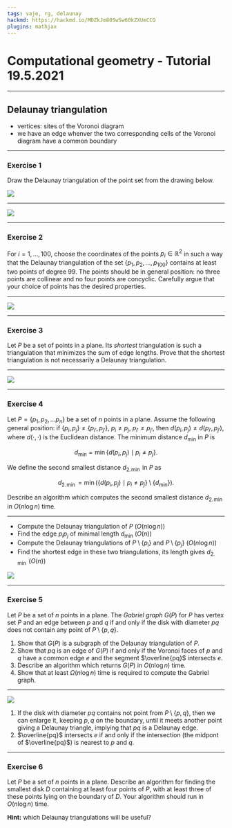 ```yaml
---
tags: vaje, rg, delaunay
hackmd: https://hackmd.io/MDZkJm80SwSw60kZXUmCCQ
plugins: mathjax
---
```

# Computational geometry - Tutorial 19.5.2021

---

## Delaunay triangulation

* vertices: sites of the Voronoi diagram
* we have an edge whenver the two corresponding cells of the Voronoi diagram have a common boundary

---

### Exercise 1

Draw the Delaunay triangulation of the point set from the drawing below.

![](https://jaanos.github.io/computational-geometry/notes/2021/2021-05-19/make-Delaunay.png)

----

![](https://jaanos.github.io/computational-geometry/notes/2021/2021-05-19/make-Delaunay-solution.png)

---

### Exercise 2

For $i=1, \dots, 100$, choose the coordinates of the points ${p_i} \in \mathbb{R}^2$ in such a way that the Delaunay triangulation of the set $\lbrace {p_1}, {p_2}, \dots, {p_{100}} \rbrace$ contains at least two points of degree $99$. The points should be in general position: no three points are collinear and no four points are concyclic. Carefully argue that your choice of points has the desired properties.

----

![](https://jaanos.github.io/computational-geometry/notes/2021/2021-05-19/max_degree.png)

---

### Exercise 3

Let $P$ be a set of points in a plane. Its _shortest_ triangulation is such a triangulation that minimizes the sum of edge lengths. Prove that the shortest triangulation is not necessarily a Delaunay triangulation.

----

![](https://jaanos.github.io/computational-geometry/notes/2021/2021-05-19/shortest_triangulation.png)

---

### Exercise 4

Let $P = \lbrace {p_1}, {p_2}, \dots {p_n} \rbrace$ be a set of $n$ points in a plane. Assume the following general position: if $\lbrace {p_i}, {p_j} \rbrace \ne \lbrace {p_{i'}}, {p_{j'}} \rbrace$, ${p_i} \ne {p_j}$, ${p_{i'}} \ne {p_{j'}}$, then $d({p_i}, {p_j}) \ne d({p_{i'}}, {p_{j'}})$, where $d(\cdot,\cdot)$ is the Euclidean distance. The minimum distance ${d_{\min}}$ in $P$ is

$$
d_{\min} = \min\{d(p_i, p_j) \mid p_i \ne p_j\}.
$$

We define the second smallest distance ${d_{2.\!\min}}$ in $P$ as

$$
d_{2.\!\min} = \min\left(\{d(p_i, p_j) \mid p_i \ne p_j \} \setminus \{d_{\min} \}\right).
$$

Describe an algorithm which computes the second smallest distance ${d_{2.\!\min}}$ in $O(n \log n)$ time.

----

* Compute the Delaunay triangulation of $P$ ($O(n \log n)$)
* Find the edge ${p_i} {p_j}$ of minimal length ${d_{\min}}$ ($O(n)$)
* Compute the Delaunay triangulations of $P \setminus \lbrace {p_i} \rbrace$ and $P \setminus \lbrace {p_j} \rbrace$ ($O(n \log n)$)
* Find the shortest edge in these two triangulations, its length gives ${d_{2.\!\min}}$ ($O(n)$)

![](https://jaanos.github.io/computational-geometry/notes/2021/2021-05-19/second_shortest.png)

---

### Exercise 5

Let $P$ be a set of $n$ points in a plane. The _Gabriel graph_ $G(P)$ for $P$ has vertex set $P$ and an edge between $p$ and $q$ if and only if the disk with diameter $pq$ does not contain any point of $P \setminus \lbrace p, q \rbrace$.

1. Show that $G(P)$ is a subgraph of the Delaunay triangulation of $P$.
2. Show that $pq$ is an edge of $G(P)$ if and only if the Voronoi faces of $p$ and $q$ have a common edge $e$ and the segment $\overline{pq}$ intersects $e$.
3. Describe an algorithm which returns $G(P)$ in $O(n \log n)$ time.
4. Show that at least $\Omega(n \log n)$ time is required to compute the Gabriel graph.

----

![](https://jaanos.github.io/computational-geometry/notes/2021/2021-05-19/Gabriel_graph.png)

1. If the disk with diameter $pq$ contains not point from $P \setminus \lbrace p, q \rbrace$, then we can enlarge it, keeping $p, q$ on the boundary, until it meets another point giving a Delaunay triangle, implying that $pq$ is a Delaunay edge.
2. $\overline{pq}$ intersects $e$ if and only if the intersection (the midpont of $\overline{pq}$) is nearest to $p$ and $q$.

---

### Exercise 6

Let $P$ be a set of $n$ points in a plane. Describe an algorithm for finding the smallest disk $D$ containing at least four points of $P$,
with at least three of these points lying on the boundary of $D$. Your algorithm should run in $O(n \log n)$ time.

**Hint:** which Delaunay triangulations will be useful?